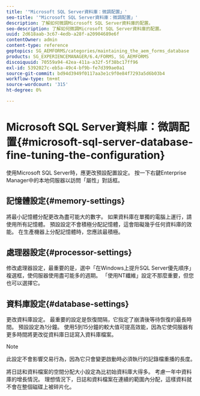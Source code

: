 ```yaml
---
title: '"Microsoft SQL Server資料庫：微調配置」'
seo-title: '"Microsoft SQL Server資料庫：微調配置」'
description: 了解如何微調Microsoft SQL Server資料庫的配置。
seo-description: 了解如何微調Microsoft SQL Server資料庫的配置。
uuid: 2d618aab-3c67-4edb-a28f-a20904689e6f
contentOwner: admin
content-type: reference
geptopics: SG_AEMFORMS/categories/maintaining_the_aem_forms_database
products: SG_EXPERIENCEMANAGER/6.4/FORMS, SG_AEMFORMS
discoiquuid: 70559a94-42ea-411a-a32f-5f38bc17ff96
exl-id: 5392027c-eb5a-49c4-bf9b-fe7d399ae0a1
source-git-commit: bd94d3949f0117aa3e1c9f0e84f7293a5d6b03b4
workflow-type: tm+mt
source-wordcount: '315'
ht-degree: 0%

---
```


# Microsoft SQL Server資料庫：微調配置{#microsoft-sql-server-database-fine-tuning-the-configuration}

使用Microsoft SQL Server時，應更改預設配置設定。 按一下右鍵Enterprise Manager中的本地伺服器以訪問「屬性」對話框。

## 記憶體設定{#memory-settings}

將最小記憶體分配更改為盡可能大的數字。 如果資料庫在單獨的電腦上運行，請使用所有記憶體。 預設設定不會積極分配記憶體，這會阻礙幾乎任何資料庫的效能。 在生產機器上分配記憶體時，您應該最積極。

## 處理器設定{#processor-settings}

修改處理器設定，最重要的是，選中「在Windows上提升SQL Server優先順序」複選框，使伺服器使用盡可能多的週期。 「使用NT纖維」設定不那麼重要，但您也可以選擇它。

## 資料庫設定{#database-settings}

更改資料庫設定。 最重要的設定是恢復間隔，它指定了崩潰後等待恢復的最長時間。 預設設定為1分鐘。 使用5到15分鐘的較大值可提高效能，因為它使伺服器有更多時間將更改從資料庫日誌寫入資料庫檔案。

>[!NOTE]
>
>此設定不會影響交易行為，因為它只會變更啟動時必須執行的記錄檔重播的長度。

將日誌和資料檔案的空間分配大小設定為比初始資料庫大得多。 考慮一年中資料庫的增長情況。 理想情況下，日誌和資料檔案在連續的範圍內分配，這樣資料就不會在整個磁碟上被碎片化。

